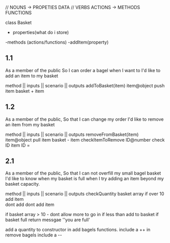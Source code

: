 // NOUNS -> PROPETIES DATA
// VERBS ACTIONS -> METHODS FUNCTIONS

class Basket
- properties(what do i store)

-methods (actions/functions)
    -addItem(property) 
## 1.1
As a member of the public
So I can order a bagel when I want to
I'd like to add an item to my basket

method              || inputs           || scenario         || outputs
addToBasket(item)      item@object          push item           basket + item
## 1.2
As a member of the public,
So that I can change my order
I'd like to remove an item from my basket

method                  || inputs           || scenario         || outputs
removeFromBasket(item)     item@object          pull item           basket - item
checkItemToRemove           ID@number           check ID            item ID = 

## 2.1 
As a member of the public,
So that I can not overfill my small bagel basket
I'd like to know when my basket is full when I try adding an item beyond my basket capacity.

method                  || inputs           || scenario         || outputs
checkQuantity               basket array        if over 10          add item    
                                                dont add            dont add item

if basket array > 10 - dont allow more to go in 
if less than add to basket
if basket full return messgae ''you are full' 

add a quantity to constructor
in add bagels functions. include a ++
in remove bagels include a --


